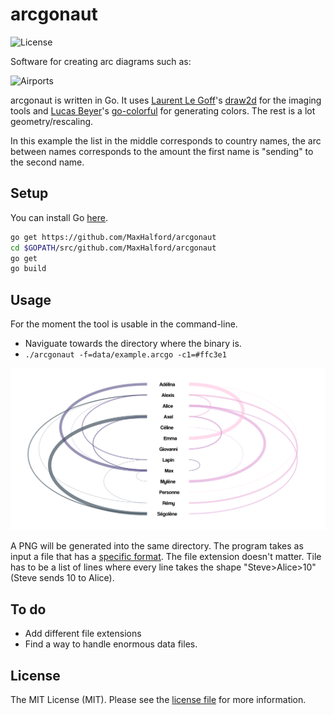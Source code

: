 # arcgonaut

![License](http://img.shields.io/:license-mit-blue.svg)

Software for creating arc diagrams such as:

![Airports](examples/airports.png)

arcgonaut is written in Go. It uses [Laurent Le Goff](https://github.com/llgcode)'s [draw2d](https://github.com/llgcode/draw2d) for the imaging tools and [Lucas Beyer](https://github.com/lucasb-eyer)'s [go-colorful](https://github.com/lucasb-eyer/go-colorful) for generating colors. The rest is a lot geometry/rescaling.

In this example the list in the middle corresponds to country names, the arc between names corresponds to the amount the first name is "sending" to the second name.

## Setup

You can install Go [here](https://golang.org/doc/install).

```sh
go get https://github.com/MaxHalford/arcgonaut
cd $GOPATH/src/github.com/MaxHalford/arcgonaut
go get
go build
```

## Usage

For the moment the tool is usable in the command-line.

- Naviguate towards the directory where the binary is.
- ``./arcgonaut -f=data/example.arcgo -c1=#ffc3e1``

![Example](examples/simple.png)

A PNG will be generated into the same directory. The program takes as input a file that has a [specific format](examples/data/simple.arcgo). The file extension doesn't matter. Tile has to be a list of lines where every line takes the shape "Steve>Alice>10" (Steve sends 10 to Alice).

## To do

- Add different file extensions
- Find a way to handle enormous data files.

## License

The MIT License (MIT). Please see the [license file](LICENSE) for more information.
